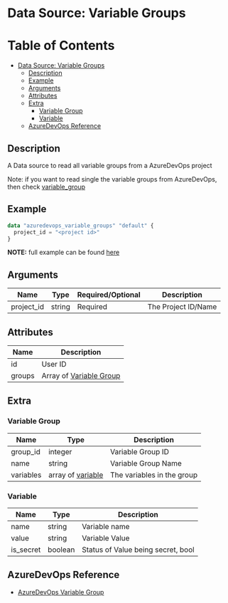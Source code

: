 # Data Source: Variable Groups

Table of Contents
=================

   * [Data Source: Variable Groups](#data-source-variable-groups)
      * [Description](#description)
      * [Example](#example)
      * [Arguments](#arguments)
      * [Attributes](#attributes)
      * [Extra](#extra)
         * [Variable Group](#variable-group)
         * [Variable](#variable)
      * [AzureDevOps Reference](#azuredevops-reference)

## Description

A Data source to read all variable groups from a AzureDevOps project

Note: if you want to read single the variable groups from AzureDevOps, then check [variable_group](./variable_group.md)

## Example

```terraform
data "azuredevops_variable_groups" "default" {
  project_id = "<project id>"
}
```

**NOTE:** full example can be found [here](../../examples/d/variable_groups/main.tf)

## Arguments

| Name | Type | Required/Optional | Description |
|------|------|-------------------|-------------|
| project_id | string | Required | The Project ID/Name |

## Attributes

| Name | Description |
|------|-------------|
| id | User ID |
| groups | Array of [Variable Group](#variable-group) |

## Extra

### Variable Group

| Name | Type | Description |
|------|-------------|-------|
| group_id | integer | Variable Group ID |
| name | string | Variable Group Name |
| variables | array of [variable](#variable) | The variables in the group |

### Variable

| Name | Type | Description |
|------|-------------|-------|
| name | string | Variable name |
| value | string | Variable Value |
| is_secret | boolean | Status of Value being secret, bool |

## AzureDevOps Reference

- [AzureDevOps Variable Group](https://docs.microsoft.com/en-us/azure/devops/pipelines/library/variable-groups?view=azure-devops&tabs=yaml)
